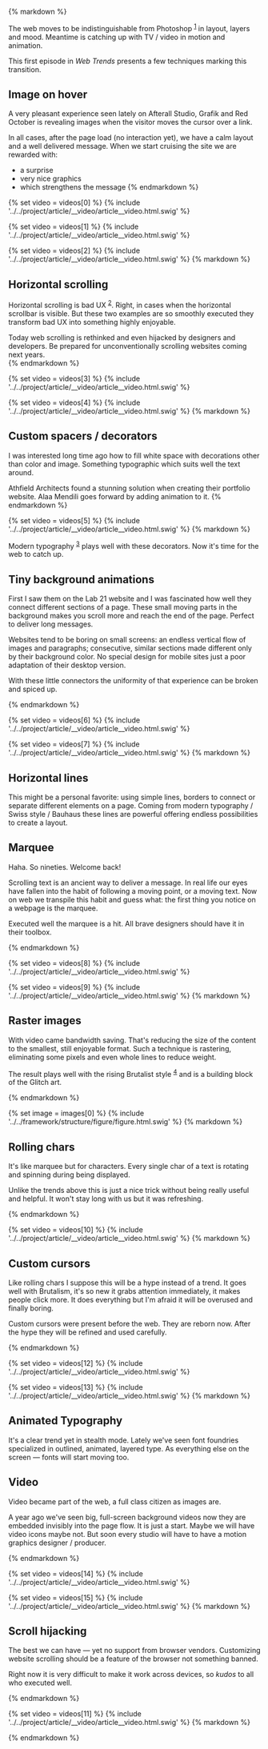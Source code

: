 {% markdown %}

The web moves to be indistinguishable from Photoshop <sup id="footnote--1">[1](#footnotes--1)</sup> in layout, layers and mood.
Meantime is catching up with TV / video in motion and animation.

This first episode in *Web Trends* presents a few techniques marking this transition.

## Image on hover

A very pleasant experience seen lately on Afterall Studio, Grafik and Red October is revealing images when the visitor moves the cursor over a link.

In all cases, after the page load (no interaction yet), we have a calm layout and a well delivered message. When we start cruising the site we are rewarded with:

- a surprise
- very nice graphics
- which strengthens the message
{% endmarkdown %}

{% set video = videos[0] %}
{% include '../../project/article/__video/article__video.html.swig' %}

{% set video = videos[1] %}
{% include '../../project/article/__video/article__video.html.swig' %}

{% set video = videos[2] %}
{% include '../../project/article/__video/article__video.html.swig' %}
{% markdown %}


## Horizontal scrolling

Horizontal scrolling is bad UX <sup id="footnote--2">[2](#footnotes--2)</sup>. Right, in cases when the horizontal scrollbar is visible. But these two examples are so smoothly executed they transform bad UX into something highly enjoyable.

Today web scrolling is rethinked and even hijacked by designers and developers. Be prepared for unconventionally scrolling websites coming next years.  
{% endmarkdown %}

{% set video = videos[3] %}
{% include '../../project/article/__video/article__video.html.swig' %}

{% set video = videos[4] %}
{% include '../../project/article/__video/article__video.html.swig' %}
{% markdown %}


## Custom spacers / decorators

I was interested long time ago how to fill white space with decorations other than color and image. Something typographic which suits well the text around.

Athfield Architects found a stunning solution when creating their portfolio website. Alaa Mendili goes forward by adding animation to it.
{% endmarkdown %}

{% set video = videos[5] %}
{% include '../../project/article/__video/article__video.html.swig' %}
{% markdown %}

Modern typography <sup id="footnote--3">[3](#footnotes--3)</sup> plays well with these decorators. Now it's time for the web to catch up.


## Tiny background animations

First I saw them on the Lab 21 website and I was fascinated how well they connect different sections of a page. These small moving parts in the background makes you scroll more and reach the end of the page. Perfect to deliver long messages.

Websites tend to be boring on small screens: an endless vertical flow of images and paragraphs; consecutive, similar sections made different only by their background color. No special design for mobile sites just a poor adaptation of their desktop version.

With these little connectors the uniformity of that experience can be broken and spiced up.

{% endmarkdown %}

{% set video = videos[6] %}
{% include '../../project/article/__video/article__video.html.swig' %}

{% set video = videos[7] %}
{% include '../../project/article/__video/article__video.html.swig' %}
{% markdown %}


## Horizontal lines

This might be a personal favorite: using simple lines, borders to connect or separate different elements on a page. Coming from modern typography / Swiss style / Bauhaus these lines are powerful offering endless possibilities to create a layout.




## Marquee

Haha. So nineties. Welcome back!

Scrolling text is an ancient way to deliver a message. In real life our eyes have fallen into the habit of following a moving point, or a moving text. Now on web we transpile this habit and guess what: the first thing you notice on a webpage is the marquee.

Executed well the marquee is a hit. All brave designers should have it in their toolbox.

{% endmarkdown %}

{% set video = videos[8] %}
{% include '../../project/article/__video/article__video.html.swig' %}

{% set video = videos[9] %}
{% include '../../project/article/__video/article__video.html.swig' %}
{% markdown %}



## Raster images

With video came bandwidth saving. That's reducing the size of the content to the smallest, still enjoyable format. Such a technique is rastering, eliminating some pixels and even whole lines to reduce weight.

The result plays well with the rising Brutalist style <sup id="footnote--4">[4](#footnotes--4)</sup> and is a building block of the Glitch art.

{% endmarkdown %}

{% set image = images[0] %}
{% include '../../framework/structure/figure/figure.html.swig' %}
{% markdown %}


## Rolling chars

It's like marquee but for characters. Every single char of a text is rotating and spinning during being displayed.

Unlike the trends above this is just a nice trick without being really useful and helpful. It won't stay long with us but it was refreshing.

{% endmarkdown %}

{% set video = videos[10] %}
{% include '../../project/article/__video/article__video.html.swig' %}
{% markdown %}


## Custom cursors

Like rolling chars I suppose this will be a hype instead of a trend. It goes well with Brutalism, it's so new it grabs attention immediately, it makes people click more. It does everything but I'm afraid it will be overused and finally boring.

Custom cursors were present before the web. They are reborn now. After the hype they will be refined and used carefully.

{% endmarkdown %}

{% set video = videos[12] %}
{% include '../../project/article/__video/article__video.html.swig' %}

{% set video = videos[13] %}
{% include '../../project/article/__video/article__video.html.swig' %}
{% markdown %}


## Animated Typography

It's a clear trend yet in stealth mode. Lately we've seen font foundries specialized in outlined, animated, layered type. As everything else on the screen &mdash; fonts will start moving too.


## Video

Video became part of the web, a full class citizen as images are.

A year ago we've seen big, full-screen background videos now they are embedded invisibly into the page flow. It is just a start. Maybe we will have video icons maybe not. But soon every studio will have to have a motion graphics designer / producer.

{% endmarkdown %}

{% set video = videos[14] %}
{% include '../../project/article/__video/article__video.html.swig' %}

{% set video = videos[15] %}
{% include '../../project/article/__video/article__video.html.swig' %}
{% markdown %}


## Scroll hijacking

The best we can have &mdash; yet no support from browser vendors. Customizing website scrolling should be a feature of the browser not something banned.

Right now it is very difficult to make it work across devices, so *kudos* to all who executed well.

{% endmarkdown %}

{% set video = videos[11] %}
{% include '../../project/article/__video/article__video.html.swig' %}
{% markdown %}

{% endmarkdown %}
